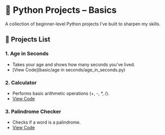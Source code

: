 # 🧠 Python Projects – Basics

A collection of beginner-level Python projects I've built to sharpen my skills.

## 🚀 Projects List

### 1. Age in Seconds
- Takes your age and shows how many seconds you've lived.
- [View Code](basic/age in seconds/age_in_seconds.py)

### 2. Calculator
- Performs basic arithmetic operations (+, -, *, /).
- [View Code](basic/calculator/calculator.py)

### 3. Palindrome Checker
- Checks if a word is a palindrome.
- [View Code](basic/palindrome_checker/palindrome.py)
